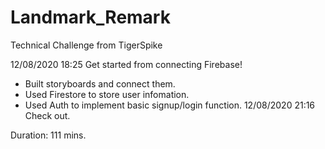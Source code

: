 # Landmark_Remark
Technical Challenge from TigerSpike


12/08/2020 18:25 Get started from connecting Firebase!
- Built storyboards and connect them.
- Used Firestore to store user infomation.
- Used Auth to implement basic signup/login function.
12/08/2020 21:16 Check out.

Duration: 111 mins.
